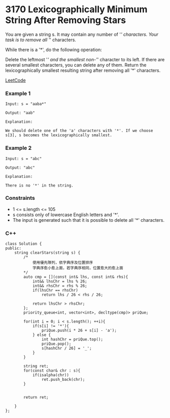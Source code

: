 # 3170 Lexicographically Minimum String After Removing Stars

You are given a string s. It may contain any number of '*' characters. Your task is to remove all '*' characters.

While there is a '*', do the following operation:

Delete the leftmost '*' and the smallest non-'*' character to its left. If there are several smallest characters, you can delete any of them.
Return the lexicographically smallest resulting string after removing all '*' characters.
 
[LeetCode](https://leetcode.cn/problems/generate-binary-strings-without-adjacent-zeros/description/)

### Example 1

```
Input: s = "aaba*"

Output: "aab"

Explanation:

We should delete one of the 'a' characters with '*'. If we choose s[3], s becomes the lexicographically smallest.
```

### Example 2

```
Input: s = "abc"

Output: "abc"

Explanation:

There is no '*' in the string.
```

### Constraints

* 1 <= s.length <= 105
* s consists only of lowercase English letters and '*'.
* The input is generated such that it is possible to delete all '*' characters.

### C++ 

```
class Solution {
public:
    string clearStars(string s) {
        /*
            使用優先隊列，依字典序及位置排序
            字典序愈小愈上面，若字典序相同，位置愈大的愈上面
        */
        auto cmp = [](const int& lhs, const int& rhs){
            int&& lhsChr = lhs % 26;
            int&& rhsChr = rhs % 26;
            if(lhsChr == rhsChr)
                return lhs / 26 < rhs / 26;
            
            return lhsChr > rhsChr;
        };
        priority_queue<int, vector<int>, decltype(cmp)> priQue;

        for(int i = 0; i < s.length(); ++i){
            if(s[i] != '*'){
                priQue.push(i * 26 + s[i] - 'a');
            } else {
                int hashChr = priQue.top();
                priQue.pop();
                s[hashChr / 26] = '_';
            }
        }

        string ret;
        for(const char& chr : s){
            if(isalpha(chr))
                ret.push_back(chr);
        }


        return ret;
        
    }
};
```